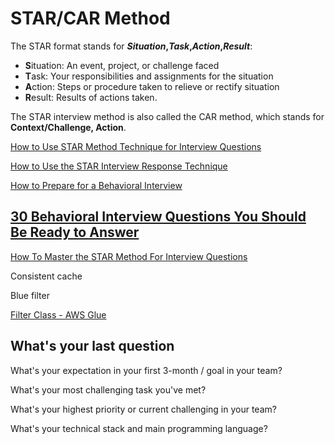 # STAR/CAR Method

The STAR format stands for ***Situation*,*Task*,*Action*,*Result***:

- **S**ituation: An event, project, or challenge faced
- **T**ask: Your responsibilities and assignments for the situation
- **A**ction: Steps or procedure taken to relieve or rectify situation
- **R**esult: Results of actions taken.

The STAR interview method is also called the CAR method,
which stands for **Context/Challenge, Action**.

[How to Use STAR Method Technique for Interview Questions](https://zety.com/blog/star-method-interview)

[How to Use the STAR Interview Response Technique](https://www.indeed.com/career-advice/interviewing/how-to-use-the-star-interview-response-technique)

[How to Prepare for a Behavioral Interview](https://www.indeed.com/career-advice/interviewing/how-to-prepare-for-a-behavioral-interview)

## [30 Behavioral Interview Questions You Should Be Ready to Answer](https://www.themuse.com/advice/30-behavioral-interview-questions-you-should-be-ready-to-answer)

[How To Master the STAR Method For Interview Questions](https://theinterviewguys.com/star-method/)

Consistent cache

Blue filter

[Filter Class - AWS Glue](https://docs.aws.amazon.com/glue/latest/dg/aws-glue-api-crawler-pyspark-transforms-filter.html)

## What's your last question

What's your expectation in your first 3-month / goal in your team?

What's your most challenging task you've met?

What's your highest priority or current challenging in your team?

What's your technical stack and main programming language?
